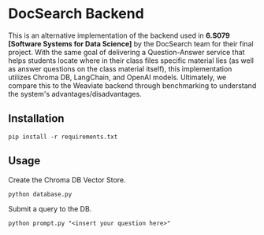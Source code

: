 # DocSearch Backend

This is an alternative implementation of the backend used in **6.S079 [Software Systems for Data Science]** by the DocSearch team for their final project. With the same goal of delivering a Question-Answer service that helps students locate where in their class files specific material lies (as well as answer questions on the class material itself), this implementation utilizes Chroma DB, LangChain, and OpenAI models. Ultimately, we compare this to the Weaviate backend through benchmarking to understand the system's advantages/disadvantages.

## Installation

```
pip install -r requirements.txt
```

## Usage

Create the Chroma DB Vector Store.

```
python database.py
```

Submit a query to the DB.

```
python prompt.py "<insert your question here>"
```
